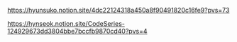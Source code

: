 https://hyunsuko.notion.site/4dc22124318a450a8f90491820c16fe9?pvs=73

https://hynseok.notion.site/CodeSeries-124929673dd3804bbe7bccfb9870cd40?pvs=4

<!--
**hynseok/hynseok** is a ✨ _special_ ✨ repository because its `README.md` (this file) appears on your GitHub profile.

Here are some ideas to get you started:

- 🔭 I’m currently working on ...
- 🌱 I’m currently learning ...
- 👯 I’m looking to collaborate on ...
- 🤔 I’m looking for help with ...
- 💬 Ask me about ...
- 📫 How to reach me: ...
- 😄 Pronouns: ...
- ⚡ Fun fact: ...
-->
